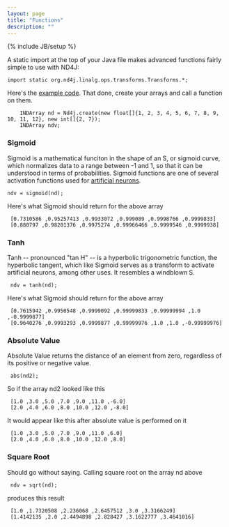 ```yaml
---
layout: page
title: "Functions"
description: ""
---
```

{% include JB/setup %}

A static import at the top of your Java file makes advanced functions fairly simple to use with ND4J:

    import static org.nd4j.linalg.ops.transforms.Transforms.*;

Here's the [example code](https://github.com/SkymindIO/nd4j/blob/master/nd4j-examples/src/main/java/org/nd4j/examples/FunctionsExample.java). That done, create your arrays and call a function on them.

        INDArray nd = Nd4j.create(new float[]{1, 2, 3, 4, 5, 6, 7, 8, 9, 10, 11, 12}, new int[]{2, 7});
        INDArray ndv;

### Sigmoid

Sigmoid is a mathematical funciton in the shape of an S, or sigmoid curve, which normalizes data to a range between -1 and 1, so that it can be understood in terms of probabilities. Sigmoid functions are one of several activation functions used for [artificial neurons](http://deeplearning4j.org/). 

    ndv = sigmoid(nd);

Here's what Sigmoid should return for the above array

     [0.7310586 ,0.95257413 ,0.9933072 ,0.999089 ,0.9998766 ,0.9999833]
     [0.880797 ,0.98201376 ,0.9975274 ,0.99966466 ,0.9999546 ,0.9999938]

### Tanh

Tanh -- pronounced "tan H" -- is a hyperbolic trigonometric function, the hyperbolic tangent, which like Sigmoid serves as a transform to activate artificial neurons, among other uses. It resembles a windblown S. 

     ndv = tanh(nd);
     
Here's what Sigmoid should return for the above array

     [0.7615942 ,0.9950548 ,0.9999092 ,0.99999833 ,0.99999994 ,1.0 ,-0.9999877]
     [0.9640276 ,0.9993293 ,0.9999877 ,0.99999976 ,1.0 ,1.0 ,-0.99999976]

### Absolute Value

Absolute Value returns the distance of an element from zero, regardless of its positive or negative value.

     abs(nd2);

So if the array nd2 looked like this 

     [1.0 ,3.0 ,5.0 ,7.0 ,9.0 ,11.0 ,-6.0]
     [2.0 ,4.0 ,6.0 ,8.0 ,10.0 ,12.0 ,-8.0]   

It would appear like this after absolute value is performed on it

     [1.0 ,3.0 ,5.0 ,7.0 ,9.0 ,11.0 ,6.0]
     [2.0 ,4.0 ,6.0 ,8.0 ,10.0 ,12.0 ,8.0]   

### Square Root

Should go without saying. Calling square root on the array nd above

     ndv = sqrt(nd);

produces this result

     [1.0 ,1.7320508 ,2.236068 ,2.6457512 ,3.0 ,3.3166249]
     [1.4142135 ,2.0 ,2.4494898 ,2.828427 ,3.1622777 ,3.4641016]
